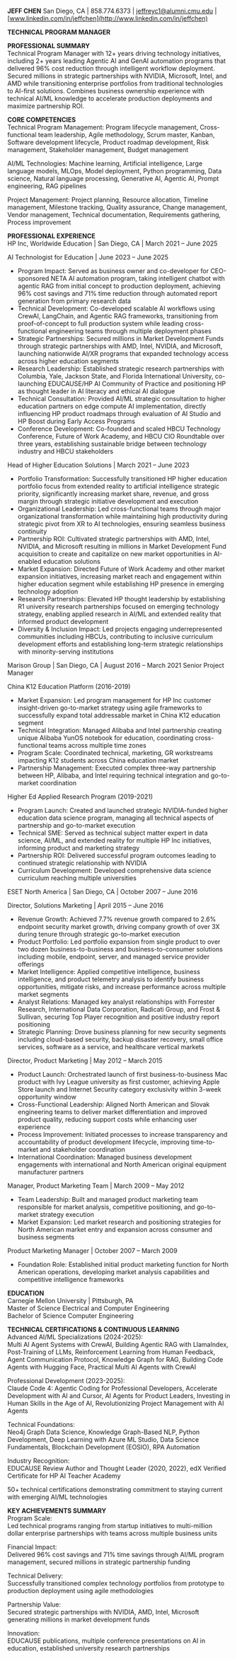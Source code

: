 **JEFF CHEN** San Diego, CA | 858.774.6373 | [jeffreyc1@alumni.cmu.edu](mailto:jeffreyc1@alumni.cmu.edu) | [www.linkedin.com/in/jeffchen](http://www.linkedin.com/in/jeffchen)

**TECHNICAL PROGRAM MANAGER**

**PROFESSIONAL SUMMARY**  
Technical Program Manager with 12+ years driving technology initiatives, including 2+ years leading Agentic AI and GenAI automation programs that delivered 96% cost reduction through intelligent workflow deployment. Secured millions in strategic partnerships with NVIDIA, Microsoft, Intel, and AMD while transitioning enterprise portfolios from traditional technologies to AI-first solutions. Combines business ownership experience with technical AI/ML knowledge to accelerate production deployments and maximize partnership ROI.

**CORE COMPETENCIES**  
Technical Program Management: Program lifecycle management, Cross-functional team leadership, Agile methodology, Scrum master, Kanban, Software development lifecycle, Product roadmap development, Risk management, Stakeholder management, Budget management

AI/ML Technologies: Machine learning, Artificial intelligence, Large language models, MLOps, Model deployment, Python programming, Data science, Natural language processing, Generative AI, Agentic AI, Prompt engineering, RAG pipelines

Project Management: Project planning, Resource allocation, Timeline management, Milestone tracking, Quality assurance, Change management, Vendor management, Technical documentation, Requirements gathering, Process improvement

**PROFESSIONAL EXPERIENCE**  
HP Inc, Worldwide Education | San Diego, CA | March 2021 – June 2025

AI Technologist for Education | June 2023 – June 2025 

* Program Impact: Served as business owner and co-developer for CEO-sponsored NETA AI automation program, taking intelligent chatbot with agentic RAG from initial concept to production deployment, achieving 96% cost savings and 71% time reduction through automated report generation from primary research data  
* Technical Development: Co-developed scalable AI workflows using CrewAI, LangChain, and Agentic RAG frameworks, transitioning from proof-of-concept to full production system while leading cross-functional engineering teams through multiple deployment phases  
* Strategic Partnerships: Secured millions in Market Development Funds through strategic partnerships with AMD, Intel, NVIDIA, and Microsoft, launching nationwide AI/XR programs that expanded technology access across higher education segments  
* Research Leadership: Established strategic research partnerships with Columbia, Yale, Jackson State, and Florida International University, co-launching EDUCAUSE/HP AI Community of Practice and positioning HP as thought leader in AI literacy and ethical AI dialogue  
* Technical Consultation: Provided AI/ML strategic consultation to higher education partners on edge compute AI implementation, directly influencing HP product roadmaps through evaluation of AI Studio and HP Boost during Early Access Programs  
* Conference Development: Co-founded and scaled HBCU Technology Conference, Future of Work Academy, and HBCU CIO Roundtable over three years, establishing sustainable bridge between technology industry and HBCU stakeholders

Head of Higher Education Solutions | March 2021 – June 2023 

* Portfolio Transformation: Successfully transitioned HP higher education portfolio focus from extended reality to artificial intelligence strategic priority, significantly increasing market share, revenue, and gross margin through strategic initiative development and execution  
* Organizational Leadership: Led cross-functional teams through major organizational transformation while maintaining high productivity during strategic pivot from XR to AI technologies, ensuring seamless business continuity  
* Partnership ROI: Cultivated strategic partnerships with AMD, Intel, NVIDIA, and Microsoft resulting in millions in Market Development Fund acquisition to create and capitalize on new market opportunities in AI-enabled education solutions  
* Market Expansion: Directed Future of Work Academy and other market expansion initiatives, increasing market reach and engagement within higher education segment while establishing HP presence in emerging technology adoption  
* Research Partnerships: Elevated HP thought leadership by establishing R1 university research partnerships focused on emerging technology strategy, enabling applied research in AI/ML and extended reality that informed product development  
* Diversity & Inclusion Impact: Led projects engaging underrepresented communities including HBCUs, contributing to inclusive curriculum development efforts and establishing long-term strategic relationships with minority-serving institutions

Marison Group | San Diego, CA | August 2016 – March 2021 Senior Project Manager

China K12 Education Platform (2016-2019) 

* Market Expansion: Led program management for HP Inc customer insight-driven go-to-market strategy using agile frameworks to successfully expand total addressable market in China K12 education segment   
* Technical Integration: Managed Alibaba and Intel partnership creating unique Alibaba YunOS notebook for education, coordinating cross-functional teams across multiple time zones   
* Program Scale: Coordinated technical, marketing, GR workstreams impacting K12 students across China education market   
*  Partnership Management: Executed complex three-way partnership between HP, Alibaba, and Intel requiring technical integration and go-to-market coordination

Higher Ed Applied Research Program (2019-2021) 

* Program Launch: Created and launched strategic NVIDIA-funded higher education data science program, managing all technical aspects of partnership and go-to-market execution   
* Technical SME: Served as technical subject matter expert in data science, AI/ML, and extended reality for multiple HP Inc initiatives, informing product and marketing strategy   
* Partnership ROI: Delivered successful program outcomes leading to continued strategic relationship with NVIDIA   
* Curriculum Development: Developed comprehensive data science curriculum reaching multiple universities

ESET North America | San Diego, CA | October 2007 – June 2016

Director, Solutions Marketing | April 2015 – June 2016 

* Revenue Growth: Achieved 7.7% revenue growth compared to 2.6% endpoint security market growth, driving company growth of over 3X during tenure through strategic go-to-market execution   
* Product Portfolio: Led portfolio expansion from single product to over two dozen business-to-business and business-to-consumer solutions including mobile, endpoint, server, and managed service provider offerings   
* Market Intelligence: Applied competitive intelligence, business intelligence, and product telemetry analysis to identify business opportunities, mitigate risks, and increase performance across multiple market segments   
* Analyst Relations: Managed key analyst relationships with Forrester Research, International Data Corporation, Radicati Group, and Frost & Sullivan, securing Top Player recognition and positive industry report positioning   
* Strategic Planning: Drove business planning for new security segments including cloud-based security, backup disaster recovery, small office services, software as a service, and healthcare vertical markets

Director, Product Marketing | May 2012 – March 2015 

* Product Launch: Orchestrated launch of first business-to-business Mac product with Ivy League university as first customer, achieving Apple Store launch and Internet Security category exclusivity within 3-week opportunity window   
* Cross-Functional Leadership: Aligned North American and Slovak engineering teams to deliver market differentiation and improved product quality, reducing support costs while enhancing user experience   
* Process Improvement: Initiated processes to increase transparency and accountability of product development lifecycle, improving time-to-market and stakeholder coordination   
* International Coordination: Managed business development engagements with international and North American original equipment manufacturer partners

Manager, Product Marketing Team | March 2009 – May 2012 

* Team Leadership: Built and managed product marketing team responsible for market analysis, competitive positioning, and go-to-market strategy execution   
* Market Expansion: Led market research and positioning strategies for North American market entry and expansion across consumer and business segments

Product Marketing Manager | October 2007 – March 2009 

* Foundation Role: Established initial product marketing function for North American operations, developing market analysis capabilities and competitive intelligence frameworks

**EDUCATION**  
Carnegie Mellon University | Pittsburgh, PA   
Master of Science Electrical and Computer Engineering   
Bachelor of Science Computer Engineering

**TECHNICAL CERTIFICATIONS & CONTINUOUS LEARNING**  
Advanced AI/ML Specializations (2024-2025):   
Multi AI Agent Systems with CrewAI, Building Agentic RAG with LlamaIndex, Post-Training of LLMs, Reinforcement Learning from Human Feedback, Agent Communication Protocol, Knowledge Graph for RAG, Building Code Agents with Hugging Face, Practical Multi AI Agents with CrewAI

Professional Development (2023-2025):   
Claude Code 4: Agentic Coding for Professional Developers, Accelerate Development with AI and Cursor, AI Agents for Product Leaders, Investing in Human Skills in the Age of AI, Revolutionizing Project Management with AI Agents

Technical Foundations:   
Neo4j Graph Data Science, Knowledge Graph-Based NLP, Python Development, Deep Learning with Azure ML Studio, Data Science Fundamentals, Blockchain Development (EOSIO), RPA Automation

Industry Recognition:   
EDUCAUSE Review Author and Thought Leader (2020, 2022), edX Verified Certificate for HP AI Teacher Academy 

50+ technical certifications demonstrating commitment to staying current with emerging AI/ML technologies

**KEY ACHIEVEMENTS SUMMARY**  
Program Scale:   
Led technical programs ranging from startup initiatives to multi-million dollar enterprise partnerships with teams across multiple business units 

Financial Impact:   
Delivered 96% cost savings and 71% time savings through AI/ML program management, secured millions in strategic partnership funding 

Technical Delivery:   
Successfully transitioned complex technology portfolios from prototype to production deployment using agile methodologies 

Partnership Value:   
Secured strategic partnerships with NVIDIA, AMD, Intel, Microsoft generating millions in market development funds 

Innovation:   
EDUCAUSE publications, multiple conference presentations on AI in education, established university research partnerships

